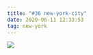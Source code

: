 ```yaml
---
title: "#36 new-york-city"
date: 2020-06-11 12:33:53
tag: new-york
---
```


![](./source/image/HuffPost-NewYorkCity.png)
